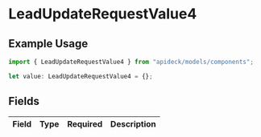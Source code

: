 # LeadUpdateRequestValue4

## Example Usage

```typescript
import { LeadUpdateRequestValue4 } from "apideck/models/components";

let value: LeadUpdateRequestValue4 = {};
```

## Fields

| Field       | Type        | Required    | Description |
| ----------- | ----------- | ----------- | ----------- |